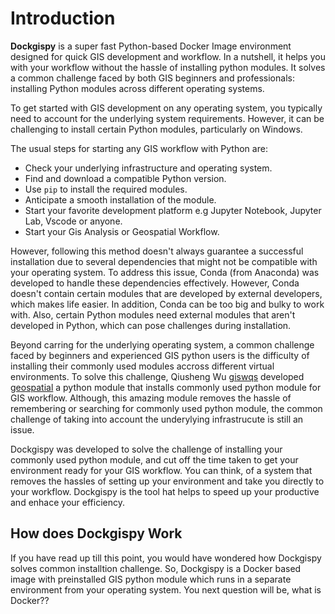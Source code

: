 # Introduction
**Dockgispy** is a super fast Python-based Docker Image environment designed for quick GIS development and workflow. In a nutshell, it helps you with your workflow without the hassle of installing python modules.  It solves a common challenge faced by both GIS beginners and professionals: installing Python modules across different operating systems.

To get started with GIS development on any operating system, you typically need to account for the underlying system requirements. However, it can be challenging to install certain Python modules, particularly on Windows.

The usual steps for starting any GIS workflow with Python are:

- Check your underlying infrastructure and operating system.
- Find and download a compatible Python version.
- Use `pip` to install the required modules.
- Anticipate a smooth installation of the module.
- Start your favorite development platform e.g Jupyter Notebook, Jupyter Lab, Vscode or anyone.
- Start your Gis Analysis or Geospatial Workflow. 

However, following this method doesn't always guarantee a successful installation due to several dependencies that might not be compatible with your operating system. To address this issue, Conda (from Anaconda) was developed to handle these dependencies effectively. However, Conda doesn't contain certain modules that are developed by external developers, which makes life easier. In addition, Conda can be too big and bulky to work with. Also, certain Python modules need external modules that aren't developed in Python, which can pose challenges during installation.

Beyond carring for the underlying operating system, a common challenge faced by beginners and experienced GIS python users is the difficulty of installing their commonly used modules accross different virtual environments. To solve this challenge, Qiusheng Wu [giswqs](https://github.com/giswqs) developed [geospatial](https://pypi.org/project/geospatial/) a python module that installs commonly used python module for GIS workflow. Although, this amazing module removes the hassle of remembering or searching for commonly used python module, the common challenge of taking into account the underylying infrastrucute is still an issue. 

Dockgispy was developed to solve the challenge of installing your commonly used python module, and cut off the time taken to get your environment ready for your GIS workflow. You can think, of a system that removes the hassles of setting up your environment and take you directly to your workflow. Dockgispy is the tool hat helps to speed up your productive and enhace your efficiency.

## How does Dockgispy Work
If you have read up till this point, you would have wondered how Dockgispy solves common installtion challenge. So, Dockgispy is a Docker based image with preinstalled GIS python module which runs in a separate environment from your operating system. You next question will be, what is Docker?? 



